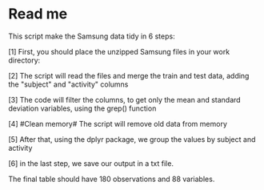 Read me
=========
This script make the Samsung data tidy in 6 steps:

[1] First, you should place the unzipped Samsung files in your work directory:

[2] The script will read the files and merge the train and test data, adding the "subject" and "activity" columns

[3] The code will filter the columns, to get only the mean and standard deviation variables, using the grep() function

[4] #Clean memory# The script will remove old data from memory

[5] After that, using the dplyr package, we group the values by subject and activity

[6] in the last step, we save our output in a txt file.

The final table should have 180 observations and 88 variables.


